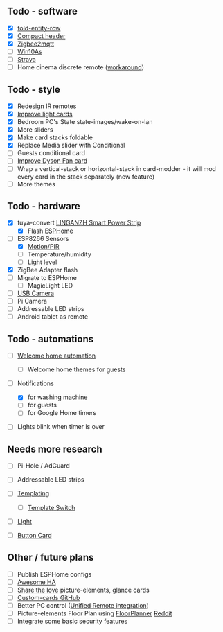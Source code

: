 ## Todo - software

- [X] [fold-entity-row](https://github.com/thomasloven/lovelace-fold-entity-row)
- [X] [Compact header](https://github.com/maykar/compact-custom-header)
- [X] [Zigbee2mqtt](https://www.zigbee2mqtt.io/getting_started/running_zigbee2mqtt.html)
- [ ] [Win10As](https://github.com/KjetilSv/Win10As)
- [ ] [Strava](https://community.home-assistant.io/t/strava-sensors/5506)
- [ ] Home cinema discrete remote ([workaround](https://community.home-assistant.io/t/broadlink-rm-mini-3-code-database-samsung-tv-hdmi-selection/15612/93))

## Todo - style

- [X] Redesign IR remotes
- [X] [Improve light cards](https://github.com/thomasloven/lovelace-fold-entity-row)
- [X] Bedroom PC's State state-images/wake-on-lan
- [X] More sliders
- [X] Make card stacks foldable
- [X] Replace Media slider with Conditional
- [ ] Guests conditional card
- [ ] [Improve Dyson Fan card](https://community.home-assistant.io/t/wifi-dyson-pure-cool-link-full-setup/40332)
- [ ] Wrap a vertical-stack or horizontal-stack in card-modder - it will mod every card in the stack separately (new feature)
- [ ] More themes

## Todo - hardware

- [X] tuya-convert [LINGANZH Smart Power Strip](https://smile.amazon.co.uk/gp/product/B07FT8TH3W)
  - [X] Flash [ESPHome](https://github.com/arendst/Sonoff-Tasmota/wiki/SWB1-Smart-Power-Strip)
- [ ] ESP8266 Sensors
  - [X] [Motion/PIR](https://esphome.io/cookbook/pir.html)
  - [ ] Temperature/humidity
  - [ ] Light level
- [X] ZigBee Adapter flash
- [ ] Migrate to ESPHome
  - [ ] MagicLight LED
- [ ] [USB Camera](https://blog.kalavala.net/camera/diy/webcam/usbcam/homeassistant/motion/jpeg/binary_sensor/mqtt/raspberrypi/2018/01/11/diy-camera.html)
- [ ] Pi Camera
- [ ] Addressable LED strips
- [ ] Android tablet as remote

## Todo - automations

- [ ] [Welcome home automation](https://www.reddit.com/r/homeassistant/comments/bi2klv/playing_specific_song_via_spotify_on_alexa/)
  - [ ] Welcome home themes for guests
- [ ] Notifications
  - [X] for washing machine
  - [ ] for guests
  - [ ] for Google Home timers
- [ ] Lights blink when timer is over


## Needs more research

- [ ] Pi-Hole / AdGuard
- [ ] Addressable LED strips
- [ ] [Templating](https://www.home-assistant.io/docs/configuration/templating/)
  - [ ] [Template Switch](https://www.home-assistant.io/components/switch.template/)
- [ ] [Light](https://www.home-assistant.io/components/light/)
- [ ] [Button Card](https://github.com/custom-cards/button-card)


## Other / future plans
- [ ] Publish ESPHome configs
- [ ] [Awesome HA](https://www.awesome-ha.com/)
- [ ] [Share the love](https://sharethelove.io/) picture-elements, glance cards
- [ ] [Custom-cards GitHub](https://github.com/custom-cards)
- [ ] Better PC control ([Unified Remote integration](https://community.home-assistant.io/t/unified-remote-integration-possible/35927/5))
- [ ] Picture-elements Floor Plan using [FloorPlanner](https://floorplanner.com/) [Reddit](https://www.reddit.com/r/homeassistant/comments/bommbe/finally_got_my_floorplan_working_properly_with/)
- [ ] Integrate some basic security features